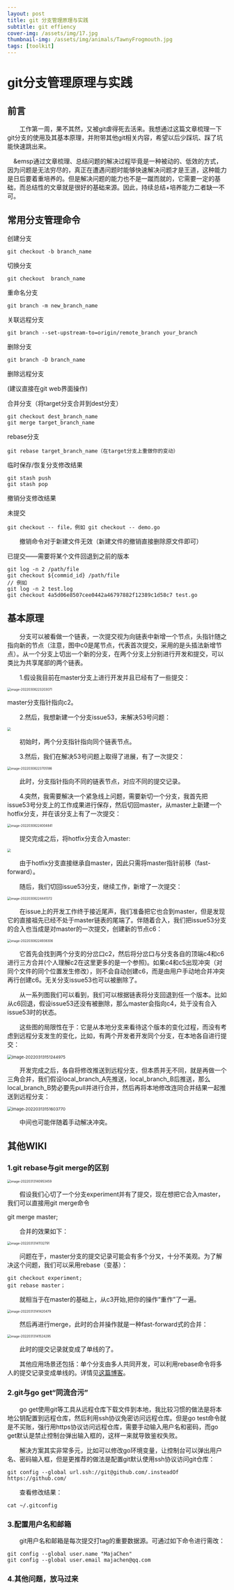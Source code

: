 ```yaml
---
layout: post
title: git 分支管理原理与实践
subtitle: git effiency
cover-img: /assets/img/17.jpg
thumbnail-img: /assets/img/animals/TawnyFrogmouth.jpg
tags: [toolkit]
---
```


# git分支管理原理与实践

## 前言

&emsp;&emsp;工作第一周，果不其然，又被git虐得死去活来。我想通过这篇文章梳理一下git分支的使用及其基本原理，并附带其他git相关内容，希望以后少踩坑、踩了坑能快速跳出来。

&emsp;&emsp通过文章梳理、总结问题的解决过程毕竟是一种被动的、低效的方式，因为问题是无法穷尽的，真正在遭遇问题时能够快速解决问题才是王道，这种能力是日后要着重培养的。但是解决问题的能力也不是一蹴而就的，它需要一定的基础，而总结性的文章就是很好的基础来源。因此，持续总结+培养能力二者缺一不可。

## 常用分支管理命令

创建分支
```shell
git checkout -b branch_name
```

切换分支
```shell
git checkout  branch_name
```

重命名分支
```shell
git branch -m new_branch_name
```

关联远程分支
```shell
git branch --set-upstream-to=origin/remote_branch your_branch
```

删除分支
```shell
git branch -D branch_name 
```


删除远程分支

(建议直接在git web界面操作)

合并分支（将target分支合并到dest分支）
```shell
git checkout dest_branch_name
git merge target_branch_name
```

rebase分支
```shell
git rebase target_branch_name（在target分支上重做你的变动）
```

临时保存/恢复分支修改结果
```shell
git stash push
git stash pop 
```

撤销分支修改结果

未提交

```shell
git checkout -- file，例如 git checkout -- demo.go
```

&emsp;&emsp;撤销命令对于新建文件无效（新建文件的撤销直接删除原文件即可）

已提交——需要将某个文件回退到之前的版本
```shell
git log -n 2 /path/file
git checkout ${commid_id} /path/file
// 例如
git log -n 2 test.log
git checkout 4a5d06e8507cee0442a46797882f12389c1d58c7 test.go
```


## 基本原理

&emsp;&emsp;分支可以被看做一个链表，一次提交视为向链表中新增一个节点，头指针随之指向新的节点（注意，图中c0是尾节点，代表首次提交，采用的是头插法新增节点）。从一个分支上切出一个新的分支，在两个分支上分别进行开发和提交，可以类比为共享尾部的两个链表。

&emsp;&emsp;1.假设我目前在master分支上进行开发并且已经有了一些提交：

<img src="https://gitee.com/xinyuanchen/image_collection/raw/master/image-20220308223203071.png" alt="image-20220308223203071" style="zoom: 50%;" />

master分支指针指向c2。

&emsp;&emsp;2.然后，我想新建一个分支issue53，来解决53号问题：

<img src="https://gitee.com/xinyuanchen/image_collection/raw/master/image-20220308223449493.png" style="zoom:50%;" />

&emsp;&emsp;初始时，两个分支指针指向同个链表节点。

&emsp;&emsp;3.然后，我们在解决53号问题上取得了进展，有了一次提交：

<img src="https://gitee.com/xinyuanchen/image_collection/raw/master/image-20220308223705186.png" alt="image-20220308223705186" style="zoom:50%;" />

&emsp;&emsp;此时，分支指针指向不同的链表节点，对应不同的提交记录。

&emsp;&emsp;4.突然，我需要解决一个紧急线上问题，需要新切一个分支，我首先把issue53号分支上的工作成果进行保存，然后切回master，从master上新建一个hotfix分支，并在该分支上有了一次提交：

<img src="https://gitee.com/xinyuanchen/image_collection/raw/master/image-20220308224004841.png" alt="image-20220308224004841" style="zoom:50%;" />

&emsp;&emsp;提交完成之后，将hotfix分支合入master:

<img src="https://gitee.com/xinyuanchen/image_collection/raw/master/image-20220308224142503.png" style="zoom:50%;" />

&emsp;&emsp;由于hotfix分支直接继承自master，因此只需将master指针前移（fast-forward）。

&emsp;&emsp;随后，我们切回issue53分支，继续工作，新增了一次提交：

<img src="https://gitee.com/xinyuanchen/image_collection/raw/master/image-20220308224441372.png" alt="image-20220308224441372" style="zoom:50%;" />

&emsp;&emsp;在issue上的开发工作终于接近尾声，我们准备把它也合到master，但是发现它的直接祖先已经不处于master链表的尾端了。伴随着合入，我们把issue53分支的合入也当成是对master的一次提交，创建新的节点c6：

<img src="https://gitee.com/xinyuanchen/image_collection/raw/master/image-20220308224938306.png" alt="image-20220308224938306" style="zoom:50%;" />

&emsp;&emsp;它首先会找到两个分支的分岔口c2，然后将分岔口与分支各自的顶端c4和c6进行三方合并(个人理解c2在这里更多的是一个参照)。如果c4和c5出现冲突（对同个文件的同个位置发生修改），则不会自动创建c6，而是由用户手动地合并冲突再行创建c6。无关分支issue53也可以被删除了。

&emsp;&emsp;从一系列图我们可以看到，我们可以根据链表将分支回退到任一个版本。比如从c6回退，假设issue53还没有被删除，那么master会指向c4，处于没有合入issue53时的状态。

&emsp;&emsp;这些图的局限性在于：它是从本地分支来看待这个版本的变化过程，而没有考虑到远程分支发生的变化，比如，有两个开发者开发同个分支，在本地各自进行提交：

<img src="https://gitee.com/xinyuanchen/image_collection/raw/master/image-20220313151244975.png" alt="image-20220313151244975" style="zoom:67%;" />

&emsp;&emsp;开发完成之后，各自将修改推送到远程分支，但本质并无不同，就是再做一个三角合并，我们假设local_branch_A先推送，local_branch_B后推送，那么local_branch_B势必要先pull并进行合并，然后再将本地修改连同合并结果一起推送到远程分支：

<img src="https://gitee.com/xinyuanchen/image_collection/raw/master/image-20220313151603770.png" alt="image-20220313151603770" style="zoom:67%;" />

&emsp;&emsp;中间也可能伴随着手动解决冲突。



## 其他WIKI

### 1.git rebase与git merge的区别

<img src="https://gitee.com/xinyuanchen/image_collection/raw/master/image-20220313140953459.png" alt="image-20220313140953459" style="zoom:50%;" />

&emsp;&emsp;假设我们心切了一个分支experiment并有了提交，现在想把它合入master，我们可以直接用git merge命令

git merge master;

&emsp;&emsp;合并的效果如下：

<img src="https://gitee.com/xinyuanchen/image_collection/raw/master/image-20220313141132791.png" alt="image-20220313141132791" style="zoom:50%;" />

&emsp;&emsp;问题在于，master分支的提交记录可能会有多个分叉，十分不美观。为了解决这个问题，我们可以采用rebase（变基）：
```shell
git checkout experiment;
git rebase master；
```
&emsp;&emsp;就相当于在master的基础上，从c3开始,把你的操作“重作”了一遍。

<img src="C:\Users\chxy\AppData\Roaming\Typora\typora-user-images\image-20220313141420479.png" alt="image-20220313141420479" style="zoom:50%;" />

&emsp;&emsp;然后再进行merge，此时的合并操作就是一种fast-forward式的合并：

<img src="https://gitee.com/xinyuanchen/image_collection/raw/master/image-20220313141524295.png" alt="image-20220313141524295" style="zoom:50%;" />

&emsp;&emsp;此时的提交记录就变成了单线的了。

&emsp;&emsp;其他应用场景还包括：单个分支由多人共同开发，可以利用rebase命令将多人的提交记录变成单线的。详情见[这篇博客](https://www.liaoxuefeng.com/wiki/896043488029600/1216289527823648)。

### 2.git与go get“同流合污”

&emsp;&emsp;go get使用git等工具从远程仓库下载文件到本地，我比较习惯的做法是将本地公钥配置到远程仓库，然后利用ssh协议免密访问远程仓库。但是go test命令就是不买账，强行用https协议访问远程仓库，需要手动输入用户名和密码，而go get默认是禁止控制台弹出输入框的，这样一来就导致鉴权失败。

&emsp;&emsp;解决方案其实非常多元，比如可以修改go环境变量，让控制台可以弹出用户名、密码输入框，但是更推荐的做法是配置git默认使用ssh协议访问git仓库：

```shell
git config --global url.ssh://git@github.com/.insteadOf https://github.com/
```

&emsp;&emsp;查看修改结果：

```shell
cat ~/.gitconfig
```

### 3.配置用户名和邮箱

&emsp;&emsp;git用户名和邮箱是每次提交打tag的重要数据源。可通过如下命令进行需改：

```shell
git config --global user.name "MajaChen"
git config --global user.email majachen@qq.com
```

### 4.其他问题，放马过来